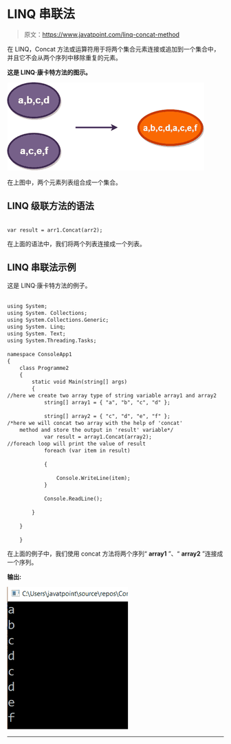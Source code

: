 # LINQ 串联法

> 原文：<https://www.javatpoint.com/linq-concat-method>

在 LINQ，Concat 方法或运算符用于将两个集合元素连接或追加到一个集合中，并且它不会从两个序列中移除重复的元素。

**这是 LINQ·康卡特方法的图示。**

![LINQ Concat Method](img/d6e78e296daded6a7a1b2df7ea5aa2e3.png)

在上图中，两个元素列表组合成一个集合。

## LINQ 级联方法的语法

```

var result = arr1.Concat(arr2);

```

在上面的语法中，我们将两个列表连接成一个列表。

## LINQ 串联法示例

这是 LINQ·康卡特方法的例子。

```

using System;
using System. Collections;
using System.Collections.Generic;
using System. Linq;
using System. Text;
using System.Threading.Tasks;

namespace ConsoleApp1
{
    class Programme2
    {
        static void Main(string[] args)
        {
//here we create two array type of string variable array1 and array2 
            string[] array1 = { "a", "b", "c", "d" };

            string[] array2 = { "c", "d", "e", "f" };
/*here we will concat two array with the help of 'concat'
    method and store the output in 'result' variable*/
            var result = array1.Concat(array2);
//foreach loop will print the value of result
            foreach (var item in result)

            {

                Console.WriteLine(item);
            }

            Console.ReadLine();

        }

    }

    }

```

在上面的例子中，我们使用 concat 方法将两个序列“ **array1** ”、“ **array2** ”连接成一个序列。

**输出:**

![LINQ Concat Method](img/18fcadcb9e0c5f4a2e862c4bd28e76b9.png)

* * *